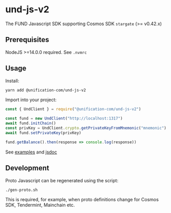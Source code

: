 # und-js-v2

The FUND Javascript SDK supporting Cosmos SDK `stargate` (>= v0.42.x)

## Prerequisites

NodeJS >=14.0.0 required. See `.nvmrc`

## Usage

Install:

```bash
yarn add @unification-com/und-js-v2
```

Import into your project:

```javascript
const { UndClient } = require("@unification-com/und-js-v2")

const fund = new UndClient("http://localhost:1317")
await fund.initChain()
const privKey = UndClient.crypto.getPrivateKeyFromMnemonic("mnemonic")
await fund.setPrivateKey(privKey)

fund.getBalance().then(response => console.log(response))
```

See [examples]("./example/fund.js) and [jsdoc]("./doc/jsdoc.md)

## Development

Proto Javascript can be regenerated using the script:

```bash
./gen-proto.sh
```

This is required, for example, when proto definitions change for Cosmos SDK, Tendermint, Mainchain etc.
